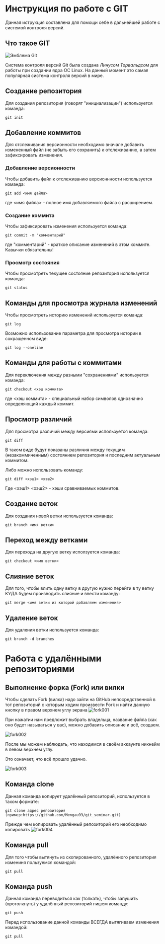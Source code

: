 # **Инструкция по работе с GIT**

Данная иструкция составлена для помощи себе в дальнейшей работе с системой контроля версий.

## Что такое GIT

![Эмблема Git](git.JPG)

Система контроля версий Git была создана *Линусом Торвальдсом* для работы при создании ядра ОС Linux. На данный момент это самая популярная система контроля версий в мире.

## Создание репозитория

Для создания репозитория (говорят "инициализации") используется команда:

    git init

## Добавление коммитов

Для отслеживания версионности необходимо вначале добавить измененный файл (не забыть его сохранить) к отслеживанию, а затем зафиксировать изменения.

### Добавление версионности

Чтобы добавить файл к отслеживанию версионнности используется команда:

    git add <имя файла>

где <имя файла> - полное имя добавляемого файла с расширением.

### Создание коммита

Чтобы зафиксировать изменения используется команда:

    git commit -m "комментарий"

где "комментарий" - краткое описание изменений в этом коммите. Кавычки обязательны!

### Просмотр состояния

Чтобы просмотреть текущее состояние репозитория используется команда:

    git status

## Команды для просмотра журнала изменений

Чтобы просмотреть историю изменений используется команда:

    git log

Возможно использование параметра для просмотра истории в сокращенном виде:

    git log --oneline

## Команды для работы с коммитами

Для переключения между разными "сохранениями" используется команда:

    git checkout <хэш коммита>

где <хэш коммита> - специальный набор символов однозначно определяющий каждый коммит.

## Просмотр различий

Для просмотра различий между версиями используется команда:

    git diff

В таком виде будут показаны различия между текущим (незакоммиченным) состоянием репозитория и последним актуальным коммитом.

Либо можно использовать команду:

    git diff <хэш1> <хэш2>

Где <хэш1> <хэш2> - хэши сравниваемых коммитов.

## Создание веток

Для создания новой ветки используется команда:

    git branch <имя ветки>

## Переход между ветками

Для перехода на другую ветку исползуется команда:

    git checkout <имя ветки>

## Слияние веток

Для того, чтобы влить одну ветку в другую нужно перейти в ту ветку КУДА будем производить слияние и ввести команду:

    git merge <имя ветки из которой добавляем изменения>

## Удаление веток

Для удаления ветки используется команда:
    
    git branch -d branches

# Работа с удалёнными репозиториями

## Выполнение форка (Fork) или вилки

Чтобы сделать Fork (вилка) надо зайти на GitHub непосредственной в тот репозиторий с которым ходим произвести Fork и найти данную кнопку в правом верхнем углу экрана ![fork001](fork001.png)

При нажатии нам предложит выбрать владельца, название файла (как оно будет называться у вас), можно добавить описание и всё, создаем.

![fork002](fork002.png)

После мы можем наблюдать, что находимся в своём аккаунте никнейм в левом верхнем углу.

Это означает, что всё прошло удачно.

![fork003](fork003.png)

## Команда clone

Данная команда копирует удалённый репозиторий, используется в таком формате:

    git clone адрес репозитория (пример:https://github.com/Mengau93/git_seminar.git)

Прежде чем копировать удалённый репозиторий его необходимо копировать ![fork004](fork004.png)

## Команда pull

Для того чтобы вытянуть из скопированного, удалённого репозитория измениня пользуемся командой:

    git pull

## Команда push

Данная команда переводиться как (толкать), чтобы запушить (протолкнуть) у удалённый репозиторий пишем команду:

    git push

Перед использование данной команды ВСЕГДА вытягиваем изменения командой:

    git pull


